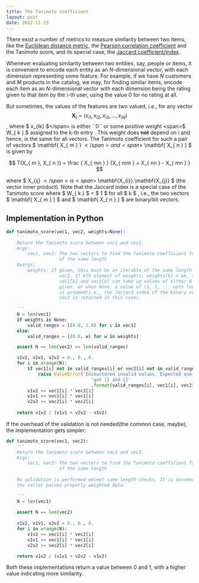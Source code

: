 ```yaml
---
title: The Tanimoto coefficient
layout: post
date: 2012-11-25
---
```



There exist a number of metrics to measure similarity between two items, like
the [Euclidean distance metric][1], the [Pearson correlation coefficient][2]
and the Tanimoto score, and its special case, the [Jaccard
coefficient/index][3].

Whenever evaluating similarity between two entities, say, people or items, it
is convenient to encode each entity as an <span>$N$</span>-dimensional vector,
with each dimension representing some feature. For example, if we have $N$
customers and $M$ products in the catalog, we may, for finding similar items,
encode each item as an $N$-dimensional vector with each dimension being the
rating given to that item by the $i$-th user, using the value $0$ for no rating
at all. 

But sometimes, the values of the features are two valued, i.e., for any vector
<span>$$ \mathbf { X_{ i } }  =  (x_{ i1 }, x_{ i2 }, x_{ i3 }, ..., x_{ iN }) $$</span>,
where <span>$ x_{ik} $</span> is either ``0`` or some positive weight <span>$ W_{ k } $</span> assigned to the
k-th entry . This weight does **not** depend on $i$ and hence, is the same for
all vectors.  The Tanimoto coefficient for such a pair of vectors
<span>$ \mathbf{ X_{ m } } $</span> and <span>$ \mathbf{ X_{ n } } $</span> is given by

$$
T(X_{ m }, X_{ n }) = \frac { X_{ mn } } {X_{ mm } + X_{ nn } - X_{ mn } }
$$


where <span>$ X_{ij} $</span> is <span>$ \mathbf{X_{i}}.\\mathbf{X_{j}} $</span> (the vector inner
product).  Note that the Jaccard index is a special case of the Tanimoto score
where <span> $ W_{ k } $ = $ 1 $ </span> for all <span> $ k $ </span>, i.e., the two vectors <span> $ \mathbf{ X_{ m } } $ </span> and <span> $ \mathbf{ X_{ n } } $ </span> are binary/bit vectors.

Implementation in Python
--------------------------
```python
def tanimoto_score(vec1, vec2, weights=None):
    '''
    Return the Tanimoto score between vec1 and vec2. 
    Args:
        vec1, vec2: The two vectors to find the Tanimoto coefficient for. MUST be
                    of the same length
    Kwargs:
        weights: If given, this must be an iterable of the same length as vec1 and 
                    vec2. If kth element of weights, weights[k] = wk, it means that
                    vec1[k] and vec2[k] can take up values of either 0 or wk. If not
                    given, or when None, a value of (1, 1, ... upto len(vec1) elements)
                    is assumed(i.e., the Jaccard index of the binary vectors vec1 and
                    vec2 is returned in this case).
    
    '''
    N = len(vec1)
    if weights is None:
        valid_ranges = [(0.0, 1.0) for i in vec1]
    else:
        valid_ranges = [(0.0, w) for w in weights]

    assert N == len(vec2) == len(valid_ranges)

    v1v2, v1v1, v2v2 = 0., 0., 0.
    for i in xrange(N):
        if vec1[i] not in valid_ranges[i] or vec2[i] not in valid_ranges[i]:
            raise ValueError('Encountered invalid values. Expected one of {}, ' 
                                'got {} and {}'
                                .format(valid_ranges[i], vec1[i], vec2[i]))
        v1v2 += vec1[i] * vec2[i]
        v1v1 += vec1[i] * vec1[i]
        v2v2 += vec2[i] * vec2[i]
    
    return v1v2 / (v1v1 + v2v2 - v1v2)
```

If the overhead of the validation is not needed(the common case, maybe), the 
implementation gets simpler:

```python
def tanimoto_score(vec1, vec2):
    '''
    Return the Tanimoto score between vec1 and vec2. 
    Args:
        vec1, vec2: The two vectors to find the Tanimoto coefficient for. MUST be
                    of the same length
    
    No validation is performed except same length checks. It is assumed that
    the caller passes properly weighted data.

    '''
    N = len(vec1)
    
    assert N == len(vec2)
    
    v1v2, v1v1, v2v2 = 0., 0., 0.
    for i in xrange(N):
        v1v2 += vec1[i] * vec2[i]
        v1v1 += vec1[i] * vec1[i]
        v2v2 += vec2[i] * vec2[i]

    return v1v2 / (v1v1 + v2v2 - v1v2)
```

Both these implementations return a value between 0 and 1, with a higher value
indicating more similarity.

[1]: http://en.wikipedia.org/wiki/Euclidean_distance
[2]: http://en.wikipedia.org/wiki/Pearson_product-moment_correlation_coefficient
[3]: http://en.wikipedia.org/wiki/Jaccard_index

